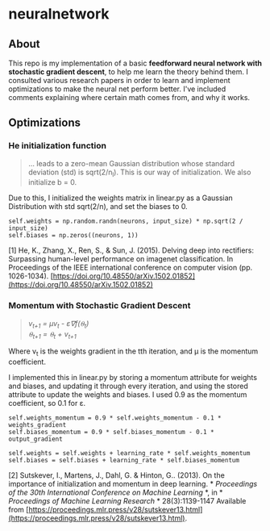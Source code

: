 # neuralnetwork

## About

This repo is my implementation of a basic **feedforward neural network with stochastic gradient descent**, to help me learn the theory behind them. I consulted various research papers in order to learn and implement optimizations to make the neural net perform better. I've included comments explaining where certain math comes from, and why it works. 

## Optimizations

### He initialization function

> ... leads to a zero-mean Gaussian distribution whose standard deviation (std) is sqrt(2/n<sub>l</sub>). This is our way of initialization. We also initialize b = 0.

Due to this, I initialized the weights matrix in linear.py as a Gaussian Distribution with std sqrt(2/n), and set the biases to 0.

```
self.weights = np.random.randn(neurons, input_size) * np.sqrt(2 / input_size)
self.biases = np.zeros((neurons, 1))
```

[1] He, K., Zhang, X., Ren, S., & Sun, J. (2015). Delving deep into rectifiers: Surpassing human-level performance on imagenet classification. In Proceedings of the IEEE international conference on computer vision (pp. 1026-1034). [https://doi.org/10.48550/arXiv.1502.01852](https://doi.org/10.48550/arXiv.1502.01852)

### Momentum with Stochastic Gradient Descent

> _v<sub>t+1</sub> = µv<sub>t</sub> - ε∇f(⍬<sub>t</sub>) <br/> ⍬<sub>t+1</sub> = ⍬<sub>t</sub> + v<sub>t+1</sub>_

Where v<sub>t</sub> is the weights gradient in the tth iteration, and µ is the momentum coefficient. 

I implemented this in linear.py by storing a momentum attribute for weights and biases, and updating it through every iteration, and using the stored attribute to update the weights and biases. I used 0.9 as the momentum coefficient, so 0.1 for ε.


```
self.weights_momentum = 0.9 * self.weights_momentum - 0.1 * weights_gradient
self.biases_momentum = 0.9 * self.biases_momentum - 0.1 * output_gradient

self.weights = self.weights + learning_rate * self.weights_momentum
self.biases = self.biases + learning_rate * self.biases_momentum
```

[2] Sutskever, I., Martens, J., Dahl, G. & Hinton, G.. (2013). On the importance of initialization and momentum in deep learning. * *Proceedings of the 30th International Conference on Machine Learning* *, in * *Proceedings of Machine Learning Research* * 28(3):1139-1147 Available from [https://proceedings.mlr.press/v28/sutskever13.html](https://proceedings.mlr.press/v28/sutskever13.html).



